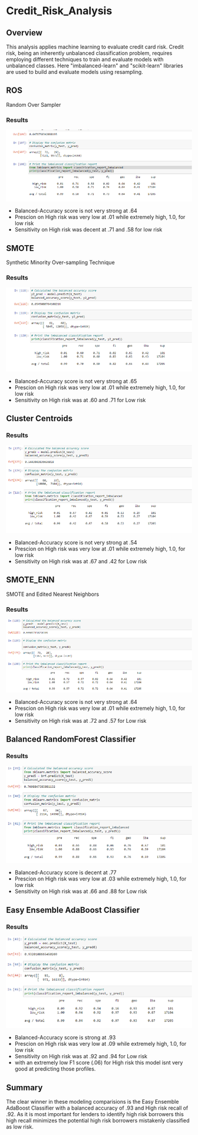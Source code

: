 # Credit_Risk_Analysis


## Overview

 This analysis applies machine learning to evaluate credit card risk. Credit risk, being an inherently unbalanced classification problem, requires employing different techniques to train and evaluate models with unbalanced classes. Here "imbalanced-learn" and "scikit-learn" libraries  are used to build and evaluate models using resampling.


## ROS
Random Over Sampler

### Results
![Alt text](ROS.PNG)

* Balanced-Accuracy score is not very strong at .64
* Prescion on High risk was very low at .01 while extremely high, 1.0, for low risk 
* Sensitivity on High risk was decent at .71  and .58 for low risk


## SMOTE
Synthetic Minority Over-sampling Technique

### Results
![Alt text](SMOTE.PNG)

* Balanced-Accuracy score is not very strong at .65
* Prescion on High risk was very low at .01 while extremely high, 1.0, for low risk 
* Sensitivity on High risk was at .60 and .71 for Low risk


## Cluster Centroids

### Results
![Alt text](CC.PNG)

* Balanced-Accuracy score is not very strong at .54
* Prescion on High risk was very low at .01 while extremely high, 1.0, for low risk 
* Sensitivity on High risk was at .67 and .42 for Low risk


## SMOTE_ENN
SMOTE and Edited Nearest Neighbors

### Results
![Alt text](Smote_enn.PNG)

* Balanced-Accuracy score is not very strong at .64
* Prescion on High risk was very low at .01 while extremely high, 1.0, for low risk 
* Sensitivity on High risk was at .72 and .57 for Low risk


## Balanced RandomForest Classifier

### Results
![Alt text](BRF.PNG)

* Balanced-Accuracy score is decent at .77
* Prescion on High risk was very low at .03 while extremely high, 1.0, for low risk 
* Sensitivity on High risk was at .66 and .88 for Low risk


## Easy Ensemble AdaBoost Classifier

### Results
![Alt text](EEC.PNG)

* Balanced-Accuracy score is strong at .93
* Prescion on High risk was very low at .09 while extremely high, 1.0, for low risk 
* Sensitivity on High risk was at .92 and .94 for Low risk
* with an extremely low F1 score (.06) for High risk this model isnt very good at predicting those profiles.

## Summary

The clear winner in these modeling comparisions is the Easy Ensemble AdaBoost Classifier with a balanced accuracy of .93 and High risk recall of .92. As it is most important for lenders to identify high risk borrowers this high recall minimizes the potential high risk borrowers mistakenly classified as low risk.    

